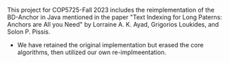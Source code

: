 This project for COP5725-Fall 2023 includes the reimplementation of the BD-Anchor in Java mentioned in the paper "Text Indexing for Long Paterns: Anchors are All you Need" by Lorraine A. K. Ayad, Grigorios Loukides, and Solon P. Pissis.

* We have retained the original implementation but erased the core algorithms, then utilized our own re-implmeentation.